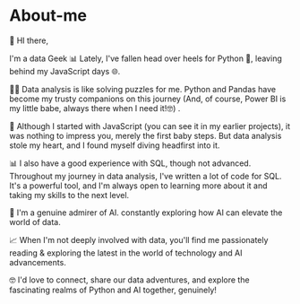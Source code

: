 # About-me

👋 HI there,

I'm a data Geek 📊  Lately, I've fallen head over heels for Python 🐍, leaving behind my JavaScript days 🌐.

🧙‍♂️ Data analysis is like solving puzzles for me. Python and Pandas have become my trusty companions on this journey (And, of course, Power BI is my little babe, always there when I need it!🤓) .

🌟  Although I started with JavaScript (you can see it in my earlier projects), it was nothing to impress you, merely the first baby steps. But data analysis stole my heart, and I found myself diving headfirst into it.

📊 I also have a good experience with SQL, though not advanced. Throughout my journey in data analysis, I've written a lot of code for SQL. It's a powerful tool, and I'm always open to learning more about it and taking my skills to the next level.

🚀 I'm a genuine admirer of AI. constantly exploring how AI can elevate the world of data.

📈 When I'm not deeply involved with data, you'll find me passionately reading & exploring the latest in the world of technology and AI advancements. 

🤓 I'd love to connect, share our data adventures, and explore the fascinating realms of Python and AI together, genuinely!



